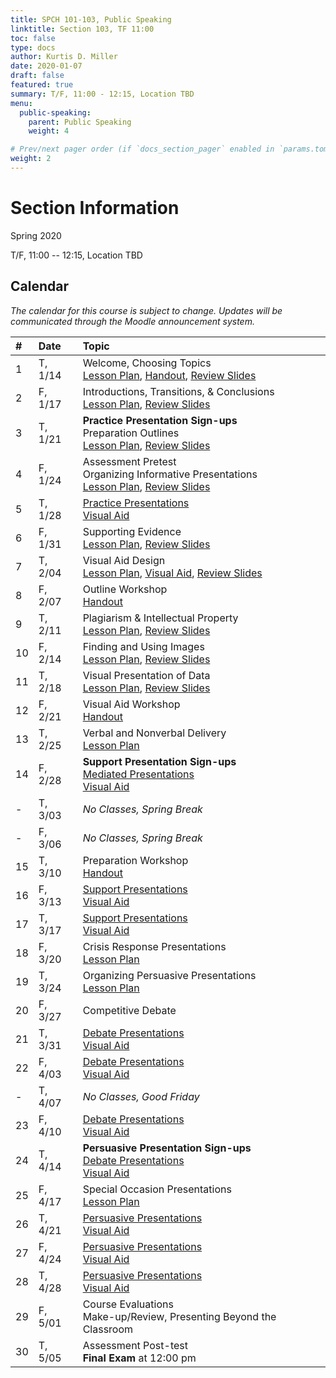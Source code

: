 ```yaml
---
title: SPCH 101-103, Public Speaking
linktitle: Section 103, TF 11:00
toc: false
type: docs
author: Kurtis D. Miller
date: 2020-01-07
draft: false
featured: true
summary: T/F, 11:00 - 12:15, Location TBD
menu:
  public-speaking:
    parent: Public Speaking
    weight: 4

# Prev/next pager order (if `docs_section_pager` enabled in `params.toml`)
weight: 2
---
```


Section Information
===================

Spring 2020

T/F, 11:00 -- 12:15, Location TBD

<!-- more -->

[ho-s]:   /course/public-speaking/SPCH-101-103-SP19-KM.pdf "Handout - Syllabus"

Calendar
--------

*The calendar for this course is subject to change.*
*Updates will be communicated through the Moodle announcement system.*


| #  | Date     | Topic                                                                                                                                                                                      |
|:--|:--------|:--------------------------------------------------------------------------------------------|
| 1  | T,  1/14 |                                           Welcome, Choosing Topics                        <br> [Lesson Plan][lp-ts],  [Handout][ho-s],                         [Review Slides][va-ts-rev]  |
| 2  | F,  1/17 |                                           Introductions, Transitions, & Conclusions       <br> [Lesson Plan][lp-itc],                                          [Review Slides][va-itc-rev] |
| 3  | T,  1/21 | **Practice Presentation Sign-ups**   <br> Preparation Outlines                            <br> [Lesson Plan][lp-po],                                           [Review Slides][va-po-rev]  |
| 4  | F,  1/24 | Assessment Pretest                   <br> Organizing Informative Presentations            <br> [Lesson Plan][lp-oip],                                          [Review Slides][va-oip-rev] |
| 5  | T,  1/28 |                                           [Practice Presentations][Practice]              <br>                                           [Visual Aid][va-pf]                               |
| 6  | F,  1/31 |                                           Supporting Evidence                             <br> [Lesson Plan][lp-se],                                           [Review Slides][va-se-rev]  |
| 7  | T,  2/04 |                                           Visual Aid Design                               <br> [Lesson Plan][lp-vad],                    [Visual Aid][va-ex],  [Review Slides][va-vad-rev] |
| 8  | F,  2/07 | <!-- drill 6&7 -->                        Outline Workshop                                <br>                        [Handout][ho-ppr]                                                    |
| 9  | T,  2/11 |                                           Plagiarism & Intellectual Property              <br> [Lesson Plan][lp-pip],                                          [Review Slides][va-pip-rev] |
| 10 | F,  2/14 |                                           Finding and Using Images                        <br> [Lesson Plan][lp-fui],                                          [Review Slides][va-fui-rev] |
| 11 | T,  2/18 |                                           Visual Presentation of Data                     <br> [Lesson Plan][lp-vpd],                                          [Review Slides][va-vpd-rev] |
| 12 | F,  2/21 |                                           Visual Aid Workshop                             <br>                        [Handout][ho-ppr]                                                    |
| 13 | T,  2/25 |                                           Verbal and Nonverbal Delivery                   <br> [Lesson Plan][lp-vnd]                                                                       |
| 14 | F,  2/28 | **Support Presentation Sign-ups**    <br> [Mediated Presentations][Mediated]              <br>                                           [Visual Aid][va-pf]                               |
| -  | T,  3/03 |                                           *No Classes, Spring Break*                                                                                                                       |
| -  | F,  3/06 |                                           *No Classes, Spring Break*                                                                                                                       |
| 15 | T,  3/10 |                                           Preparation Workshop                            <br>                        [Handout][ho-ppr]                                                    |
| 16 | F,  3/13 |                                           [Support Presentations][Support]                <br>                                           [Visual Aid][va-pf]                               |
| 17 | T,  3/17 |                                           [Support Presentations][Support]                <br>                                           [Visual Aid][va-pf]                               |
| 18 | F,  3/20 | <!-- drill 19-20 -->                      Crisis Response Presentations                   <br> [Lesson Plan][lp-crp]                                                                       |
| 19 | T,  3/24 |                                           Organizing Persuasive Presentations             <br> [Lesson Plan][lp-opp]                                                                       |
| 20 | F,  3/27 |                                           Competitive Debate                              <!--[Lesson Plan][TODO]-->                                                                       |
| 21 | T,  3/31 |                                           [Debate Presentations][Debate]                  <br>                                           [Visual Aid][va-pf]                               |
| 22 | F,  4/03 |                                           [Debate Presentations][Debate]                  <br>                                           [Visual Aid][va-pf]                               |
| -  | T,  4/07 |                                           *No Classes, Good Friday*                                                                                                                        |
| 23 | F,  4/10 |                                           [Debate Presentations][Debate]                  <br>                                           [Visual Aid][va-pf]                               |
| 24 | T,  4/14 | **Persuasive Presentation Sign-ups** <br> [Debate Presentations][Debate]                  <br>                                           [Visual Aid][va-pf]                               |
| 25 | F,  4/17 |                                           Special Occasion Presentations                  <br> [Lesson Plan][lp-sop]                                                                       |
| 26 | T,  4/21 |                                           [Persuasive Presentations][Persuasive]          <br>                                           [Visual Aid][va-pf]                               |
| 27 | F,  4/24 |                                           [Persuasive Presentations][Persuasive]          <br>                                           [Visual Aid][va-pf]                               |
| 28 | T,  4/28 |                                           [Persuasive Presentations][Persuasive]          <br>                                           [Visual Aid][va-pf]                               |
| 29 | F,  5/01 | Course Evaluations                   <br> Make-up/Review, Presenting Beyond the Classroom <!--[Lesson Plan][TODO]-->                                                                       |
| 30 | T,  5/05 | Assessment Post-test                 <br> **Final Exam** at 12:00 pm                                                                                                                       |

<!-- Assignment Links -->
[Debate]:     /course/public-speaking/assignment/debate-assignment/     "Assignment description"
[Mediated]:   /course/public-speaking/assignment/mediated-assignment/   "Assignment description"
[Persuasive]: /course/public-speaking/assignment/persuasive-assignment/ "Assignment description"
[Practice]:   /course/public-speaking/assignment/practice-presentation/ "Assignment description"
[Support]:    /course/public-speaking/assignment/support-assignment/    "Assignment description"

<!-- handout links -->
[ho-ppr]: /course/public-speaking/handout/prepared-presentation-rubric.pdf "Handout - Prepared Presentation Rubric"

<!-- lesson plan links -->
[lp-crp]:      /course/public-speaking/lesson-plan/crisis-response-presentations/              "Lesson Plan"
[lp-fui]:      /course/public-speaking/lesson-plan/finding-and-using-images/                   "Lesson Plan"
[lp-itc]:      /course/public-speaking/lesson-plan/introductions-transitions-and-conclusions/  "Lesson Plan"
[lp-lf]:       /course/public-speaking/lesson-plan/logical-fallacies/                          "Lesson Plan"
[lp-oip]:      /course/public-speaking/lesson-plan/organizing-informative-presentations/       "Lesson Plan"
[lp-opp]:      /course/public-speaking/lesson-plan/organizing-persuasive-presentations/        "Lesson Plan"
[lp-piat]:     /course/public-speaking/lesson-plan/presenting-in-a-team/                       "Lesson Plan"
[lp-pip]:      /course/public-speaking/lesson-plan/plagiarism-and-intellectual-property/       "Lesson Plan"
[lp-po]:       /course/public-speaking/lesson-plan/preparation-outlines/                       "Lesson Plan"
[lp-pteaa]:    /course/public-speaking/lesson-plan/persuasive-targets-effects-and-appeals/     "Lesson Plan"
[lp-se]:       /course/public-speaking/lesson-plan/supporting-evidence/                        "Lesson Plan"
[lp-sop]:      /course/public-speaking/lesson-plan/special-occasion-presentations/             "Lesson Plan"
[lp-ts]:       /course/public-speaking/lesson-plan/topic-selection/                            "Lesson Plan"
[lp-vad]:      /course/public-speaking/lesson-plan/visual-aid-design/                          "Lesson Plan"
[lp-vnd]:      /course/public-speaking/lesson-plan/verbal-and-nonverbal-delivery/              "Lesson Plan"
[lp-vpd]:      /course/public-speaking/lesson-plan/visual-presentation-of-data/                "Lesson Plan"

<!-- visual aid links-->
[va-ex]:      /course/public-speaking/visual-aid/example-visual-aid.pptx                        "Visual Aid - Example Visual Aid"
[va-fui-rev]: /course/public-speaking/visual-aid/finding-and-using-images-rev/                  "Review Slides"
[va-itc-rev]: /course/public-speaking/visual-aid/introductions-transitions-and-conclusions-rev/ "Review Slides"
[va-oip-rev]: /course/public-speaking/visual-aid/organizing-informative-presentations-rev/      "Review Slides"
[va-pf]:      /course/public-speaking/visual-aid/peer-feedback/                                 "Visual Aid - Peer Feedback"
[va-pip-rev]: /course/public-speaking/visual-aid/plagiarism-intellectual-property-rev/          "Review Slides"
[va-po-rev]:  /course/public-speaking/visual-aid/preparation-outlines-rev/                      "Review Slides"
[va-se-rev]:  /course/public-speaking/visual-aid/supporting-evidence-rev/                       "Review Slides"
[va-ts-rev]:  /course/public-speaking/visual-aid/topic-selection-rev/                           "Review Slides"
[va-vad-rev]: /course/public-speaking/visual-aid/visual-aid-design-rev/                         "Review Slides"
[va-vpd-rev]: /course/public-speaking/visual-aid/visual-presentation-of-data-rev/               "Review Slides"
